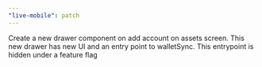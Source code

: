 ```yaml
---
"live-mobile": patch
---
```


Create a new drawer component on add account on assets screen. This new drawer has new UI and an entry point to walletSync. This entrypoint is hidden under a feature flag
